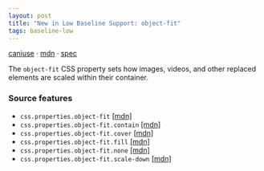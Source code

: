 ```yaml
---
layout: post
title: "New in Low Baseline Support: object-fit"
tags: baseline-low
---
```


[caniuse](https://caniuse.com/?search=object-fit) · [mdn](https://developer.mozilla.org/en-US/search?q=object-fit) · [spec](https://drafts.csswg.org/css-images-4/#the-object-fit)

The `object-fit` CSS property sets how images, videos, and other replaced elements are scaled within their container.

### Source features

- ``css.properties.object-fit`` [[mdn]](https://developer.mozilla.org/en-US/search?q=css.properties.object-fit)
- ``css.properties.object-fit.contain`` [[mdn]](https://developer.mozilla.org/en-US/search?q=css.properties.object-fit.contain)
- ``css.properties.object-fit.cover`` [[mdn]](https://developer.mozilla.org/en-US/search?q=css.properties.object-fit.cover)
- ``css.properties.object-fit.fill`` [[mdn]](https://developer.mozilla.org/en-US/search?q=css.properties.object-fit.fill)
- ``css.properties.object-fit.none`` [[mdn]](https://developer.mozilla.org/en-US/search?q=css.properties.object-fit.none)
- ``css.properties.object-fit.scale-down`` [[mdn]](https://developer.mozilla.org/en-US/search?q=css.properties.object-fit.scale-down)
